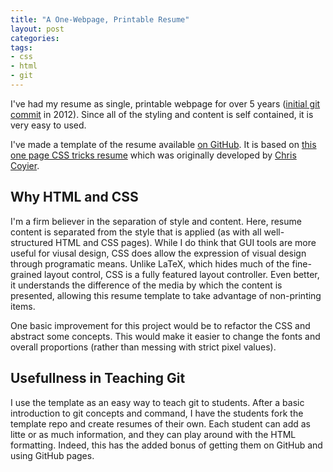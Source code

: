 ```yaml
---
title: "A One-Webpage, Printable Resume"
layout: post
categories:
tags:
- css
- html
- git
---
```

I've had my resume as single, printable webpage for over 5 years ([initial git commit](https://github.com/gonsie/gonsie.github.io/commit/c3b13b29035b6692d324b36d9e42ebf0db780361) in 2012).
Since all of the styling and content is self contained, it is very easy to used.

I've made a template of the resume available [on GitHub](https://github.com/gonsie/Cthulu-Resume).
It is based on [this one page CSS tricks resume](https://css-tricks.com/one-page-resume-site/) which was originally developed by [Chris Coyier](http://github.com/chriscoyier).


## Why HTML and CSS

I'm a firm believer in the separation of style and content.
Here, resume content is separated from the style that is applied (as with all well-structured HTML and CSS pages).
While I do think that GUI tools are more useful for viusal design, CSS does allow the expression of visual design through programatic means.
Unlike LaTeX, which hides much of the fine-grained layout control, CSS is a fully featured layout controller.
Even better, it understands the difference of the media by which the content is presented, allowing this resume template to take advantage of non-printing items.

One basic improvement for this project would be to refactor the CSS and abstract some concepts.
This would make it easier to change the fonts and overall proportions (rather than messing with strict pixel values).


## Usefullness in Teaching Git

I use the template as an easy way to teach git to students.
After a basic introduction to git concepts and command, I have the students fork the template repo and create resumes of their own.
Each student can add as litte or as much information, and they can play around with the HTML formatting.
Indeed, this has the added bonus of getting them on GitHub and using GitHub pages.
